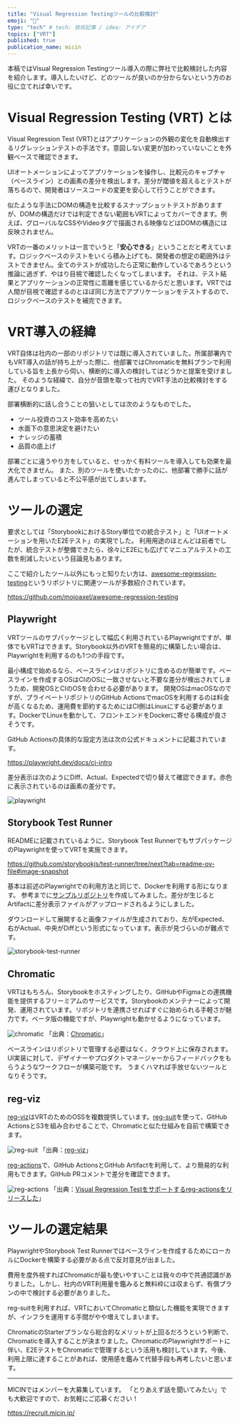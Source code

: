 ```yaml
---
title: "Visual Regression Testingツールの比較検討"
emoji: "🐥"
type: "tech" # tech: 技術記事 / idea: アイデア
topics: ["VRT"]
published: true
publication_name: micin
---
```


本稿ではVisual Regression Testingツール導入の際に弊社で比較検討した内容を紹介します。導入したいけど、どのツールが良いのか分からないという方のお役に立てれば幸いです。

# Visual Regression Testing (VRT) とは

Visual Regression Test (VRT)とはアプリケーションの外観の変化を自動検出するリグレッションテストの手法です。意図しない変更が加わっていないことを外観ベースで確認できます。

UIオートメーションによってアプリケーションを操作し、比較元のキャプチャ（ベースライン）との画素の差分を検出します。差分が閾値を超えるとテストが落ちるので、開発者はソースコードの変更を安心して行うことができます。

似たような手法にDOMの構造を比較するスナップショットテストがありますが、DOMの構造だけでは判定できない範囲もVRTによってカバーできます。例えば、グローバルなCSSやVideoタグで描画される映像などはDOMの構造には反映されません。

VRTの一番のメリットは一言でいうと「**安心できる**」ということだと考えています。ロジックベースのテストをいくら積み上げても、開発者の想定の範囲外はテストできません。全てのテストが成功したら正常に動作しているであろうという推論に過ぎず、やはり目視で確認したくなってしまいます。
それは、テスト結果とアプリケーションの正常性に乖離を感じているからだと思います。VRTでは人間が目視で確認するのとほぼ同じ方法でアプリケーションをテストするので、ロジックベースのテストを補完できます。

# VRT導入の経緯

VRT自体は社内の一部のリポジトリでは既に導入されていました。所属部署内でもVRT導入の話が持ち上がった際に、他部署ではChromaticを無料プランで利用している旨を上長から伺い、横断的に導入の検討してはどうかと提案を受けました。
そのような経緯で、自分が音頭を取って社内でVRT手法の比較検討をする運びとなりました。

部署横断的に話し合うことの狙いとしては次のようなものでした。

- ツール投資のコスト効率を高めたい
- 水面下の意思決定を避けたい
- ナレッジの蓄積
- 品質の底上げ

部署ごとに違うやり方をしていると、せっかく有料ツールを導入しても効果を最大化できません。
また、別のツールを使いたかったのに、他部署で勝手に話が進んでしまっていると不公平感が出てしまいます。

# ツールの選定

要求としては「StorybookにおけるStory単位での統合テスト」と「UIオートメーションを用いたE2Eテスト」の実現でした。
利用用途のほとんどは前者でしたが、統合テストが整備できたら、徐々にE2Eにも広げてマニュアルテストの工数を削減したいという目論見もあります。

ここで紹介したツール以外にもっと知りたい方は、[awesome-regression-testing](https://github.com/mojoaxel/awesome-regression-testing)というリポジトリに関連ツールが多数紹介されています。

https://github.com/mojoaxel/awesome-regression-testing

## Playwright

VRTツールのサブパッケージとして幅広く利用されているPlaywrightですが、単体でもVRTはできます。Storybook以外のVRTを簡易的に構築したい場合は、Playwrightを利用するのも1つの手段です。

最小構成で始めるなら、ベースラインはリポジトリに含めるのが簡単です。ベースラインを作成するOSはCIのOSに一致させないと不要な差分が検出されてしまうため、開発OSとCIのOSを合わせる必要があります。
開発OSはmacOSなのですが、プライベートリポジトリのGitHub ActionsでmacOSを利用するのは料金が高くなるため、運用費を節約するためにはCI側はLinuxにする必要があります。DockerでLinuxを動かして、フロントエンドをDockerに寄せる構成が良さそうです。

GitHub Actionsの具体的な設定方法は次の公式ドキュメントに記載されています。

https://playwright.dev/docs/ci-intro

差分表示は次のようにDiff、Actual、Expectedで切り替えて確認できます。赤色に表示されているのは画素の差分です。

![playwright](/images/rikson_vrt-tool-comparison_playwright.png)

## Storybook Test Runner

READMEに記載されているように、Storybook Test RunnerでもサブパッケージのPlaywrightを使ってVRTを実施できます。

https://github.com/storybookjs/test-runner/tree/next?tab=readme-ov-file#image-snapshot

基本は前述のPlaywrightでの利用方法と同じで、Dockerを利用する形になります。
参考までに[サンプルリポジトリ](https://github.com/rikuson/storybook-test-runner-sample)を作成してみました。差分が生じるとArtifactに差分表示ファイルがアップロードされるようにしました。

ダウンロードして展開すると画像ファイルが生成されており、左がExpected、右がActual、中央がDiffという形式になっています。表示が見づらいのが難点です。

![storybook-test-runner](/images/rikson_vrt-tool-comparison_storybook-test-runner.png)

## Chromatic

VRTはもちろん、Storybookをホスティングしたり、GitHubやFigmaとの連携機能を提供するフリーミアムのサービスです。Storybookのメンテナーによって開発、運用されています。リポジトリを連携させればすぐに始められる手軽さが魅力です。ベータ版の機能ですが、Playwrightも動かせるようになっています。

![chromatic](/images/rikson_vrt-tool-comparison_chromatic.gif)
「出典：[Chromatic](https://www.chromatic.com/)」

ベースラインはリポジトリで管理する必要はなく、クラウド上に保存されます。
UI実装に対して、デザイナーやプロダクトマネージャーからフィードバックをもらうようなワークフローが構築可能です。
うまくハマれば手放せないツールとなりそうです。

## reg-viz

[reg-viz](https://github.com/reg-viz)はVRTのためのOSSを複数提供しています。[reg-suit](https://github.com/reg-viz/reg-suit)を使って、GitHub ActionsとS3を組み合わせることで、Chromaticと似た仕組みを自前で構築できます。

![reg-suit](/images/rikson_vrt-tool-comparison_reg-suit.png)
「出典：[reg-viz](https://reg-viz.github.io/reg-suit/)」

[reg-actions](https://github.com/reg-viz/reg-actions)で、GitHub ActionsとGitHub Artifactを利用して、より簡易的な利用もできます。GitHub PRコメントで差分を確認できます。

![reg-actions](/images/rikson_vrt-tool-comparison_reg-actions.png)
「出典：[Visual Regression Testをサポートするreg-actionsをリリースした](https://zenn.dev/fraim/articles/e020e82985ac6d)」

# ツールの選定結果

PlaywrightやStorybook Test Runnerではベースラインを作成するためにローカルにDockerを構築する必要がある点で反対意見が出ました。

費用を度外視すればChromaticが最も使いやすいことは我々の中で共通認識がありました。しかし、社内のVRT利用量を鑑みると無料枠には収まらず、有償プランの中で検討する必要がありました。

reg-suitを利用すれば、VRTにおいてChromaticと類似した機能を実現できますが、インフラを運用する手間がやや増えてしまいます。

ChromaticのStarterプランなら総合的なメリットが上回るだろうという判断で、Chromaticを導入することが決まりました。ChromaticのPlaywrightサポートに伴い、E2EテストをChromaticで管理するという活用も検討しています。今後、利用上限に達することがあれば、使用感を鑑みて代替手段も再考したいと思います。

---

MICINではメンバーを大募集しています。
「とりあえず話を聞いてみたい」でも大歓迎ですので、お気軽にご応募ください！

https://recruit.micin.jp/
